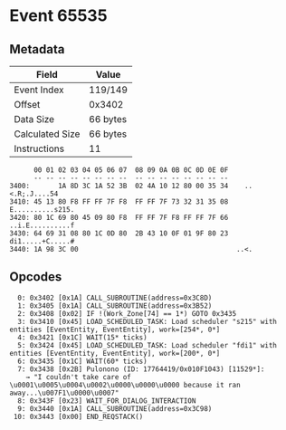 # Event 65535

## Metadata

| Field           | Value    |
|-----------------|----------|
| Event Index     | 119/149  |
| Offset          | 0x3402   |
| Data Size       | 66 bytes |
| Calculated Size | 66 bytes |
| Instructions    | 11       |

```
      00 01 02 03 04 05 06 07  08 09 0A 0B 0C 0D 0E 0F
      -- -- -- -- -- -- -- --  -- -- -- -- -- -- -- --
3400:       1A 8D 3C 1A 52 3B  02 4A 10 12 80 00 35 34    ..<.R;.J....54
3410: 45 13 80 F8 FF FF 7F F8  FF FF 7F 73 32 31 35 08  E..........s215.
3420: 80 1C 69 80 45 09 80 F8  FF FF 7F F8 FF FF 7F 66  ..i.E..........f
3430: 64 69 31 08 80 1C 0D 80  2B 43 10 0F 01 9F 80 23  di1.....+C.....#
3440: 1A 98 3C 00                                       ..<.            
```

## Opcodes

```
  0: 0x3402 [0x1A] CALL_SUBROUTINE(address=0x3C8D)
  1: 0x3405 [0x1A] CALL_SUBROUTINE(address=0x3B52)
  2: 0x3408 [0x02] IF !(Work_Zone[74] == 1*) GOTO 0x3435
  3: 0x3410 [0x45] LOAD_SCHEDULED_TASK: Load scheduler "s215" with entities [EventEntity, EventEntity], work=[254*, 0*]
  4: 0x3421 [0x1C] WAIT(15* ticks)
  5: 0x3424 [0x45] LOAD_SCHEDULED_TASK: Load scheduler "fdi1" with entities [EventEntity, EventEntity], work=[200*, 0*]
  6: 0x3435 [0x1C] WAIT(60* ticks)
  7: 0x3438 [0x2B] Pulonono (ID: 17764419/0x010F1043) [11529*]:
    → "I couldn't take care of \u0001\u0005\u0004\u0002\u0000\u0000\u0000 because it ran away...\u007F1\u0000\u0007"
  8: 0x343F [0x23] WAIT_FOR_DIALOG_INTERACTION
  9: 0x3440 [0x1A] CALL_SUBROUTINE(address=0x3C98)
 10: 0x3443 [0x00] END_REQSTACK()
```
